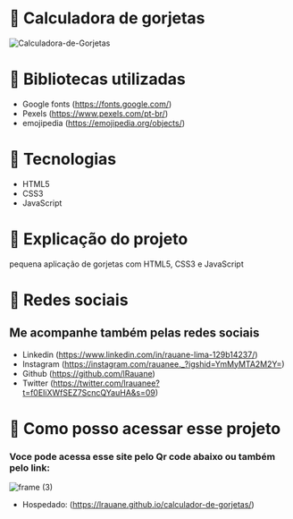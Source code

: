 # 📍 Calculadora de gorjetas
![Calculadora-de-Gorjetas](https://user-images.githubusercontent.com/102835801/194679404-17ef5737-c391-44e3-9e68-6536764d32c9.png)


# 📍 Bibliotecas utilizadas
- Google fonts (https://fonts.google.com/)
- Pexels (https://www.pexels.com/pt-br/)
- emojipedia (https://emojipedia.org/objects/)
 
# 📍 Tecnologias 

- HTML5
- CSS3
- JavaScript

# 📍 Explicação do projeto
<p> pequena aplicação de gorjetas com HTML5, CSS3 e JavaScript</p>
 
# 📍 Redes sociais 
 ## Me acompanhe também pelas redes sociais
 - Linkedin (https://www.linkedin.com/in/rauane-lima-129b14237/)
 - Instagram (https://instagram.com/rauanee._?igshid=YmMyMTA2M2Y=)
 - Github (https://github.com/lRauane)
 - Twitter (https://twitter.com/lrauanee?t=f0EIiXWfSEZ7ScncQYauHA&s=09)

# 📍 Como posso acessar esse projeto
### Voce pode acessa esse site pelo Qr code abaixo ou também pelo link:
![frame (3)](https://user-images.githubusercontent.com/102835801/172059625-28c7dc5f-79db-4e62-bbd1-e7ef6cbfdddc.png)

- Hospedado: (https://lrauane.github.io/calculador-de-gorjetas/)




